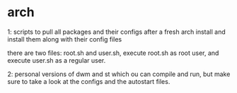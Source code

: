 # arch
1: scripts to pull all packages and their configs after a fresh arch install and install them along with their config files

there are two files: root.sh and user.sh, execute root.sh as root user, and execute user.sh as a regular user.

2: personal versions of dwm and st which ou can compile and run, but make sure to take a look at the configs and the autostart files.
